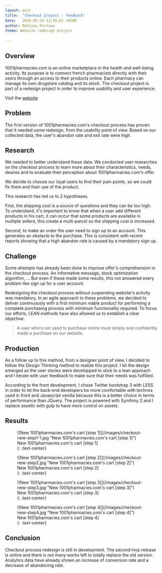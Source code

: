 ```yaml
---
layout: post
title:  "Checkout project - feedback"
date:   2016-05-24 13:45:01 +0200
author: Mathieu Fortune
theme: Website redesign project

---
```


## Overview


1001pharmacies.com is an online marketplace in the health and well-being activity.
Its purpose is to connect french pharmacists directly with their users through an access to their products online.
Each pharmacy can manage its own drugstore catalog and its stock.
The checkout project is part of a redesign project in order to improve usability and user experience.

Visit the [website](http://www.1001pharmacies.com/ "Visit 1001pharmacies.com website")

## Problem


The first version of 1001pharmacies.com's checkout process has proven that it needed some redesign, from the usability point of view. Based on our collected data, the user's abandon rate and exit rate were high.

## Research


We needed to better understand these data. We conducted user researches on the checkout process to learn more about their characteristics, needs, desires and to evaluate their perception about 1001pharmacies.com's offer.

We decide to choose our loyal users to find their pain points, so we could fix them and their use of the product.

This research has led us to 2 hypotheses.

First, the shipping cost is a source of questions and they can be too high.
To understand, it's important to know that when a user add different products in his cart, it can occur that some products are available in multiple sellers, this create a multi-parcel so the shipping cost is increased.

Second, to make an order the user need to sign up to an account. This generates an obstacle to the purchase.
This is consistent with recent reports showing that a high abandon rate is caused by a mandatory sign up.

## Challenge


Some attempts has already been done to improve offer's comprehension in the checkout process.
An informative message, stock optimization algorithm, ... But even if these made some results, this not answered every problem like sign up for a user account.

Redesigning the checkout process without suspending website's activity was mandatory.
In an agile approach to these problems, we decided to deliver continuously with a first minimum viable product for performing a complete purchasing process with minimum functionality required.
To focus our efforts, LEAN methods have also allowed us to establish a clear objective:
<blockquote>
A user who's not used to purchase online must simply and confidently made a purchase on our website.
</blockquote>

## Production


As a follow up to this method, from a designer point of view, I decided to follow the Design Thinking method to realize this project. I let the design emerged as the user stories were developped to stick to a lean approach and I iterate with user feedback to make sure that their needs was fulfilled.

According to the front development, I chose Twitter bootstrap 3 with LESS in order to let the back-end developers be more comfortable with technos used in front and Javascript vanilla because this is a better choice in terms of performance than JQuery. The project is powered with Symfony 2 and I replace assetic with gulp to have more control on assets.


## Results


<div class="large" markdown="1">

<figure markdown="1">
![New 1001pharmacies.com's cart [step 1]](/images/checkout-new-step1-1.jpg "New 1001pharmacies.com's cart [step 1]")
<figcaption>
  New 1001pharmacies.com's cart [step 1]
</figcaption>
{: .text-center}
</figure>

<figure markdown="1">
![New 1001pharmacies.com's cart [step 2]](/images/checkout-new-step2.jpg "New 1001pharmacies.com's cart [step 2]")
<figcaption>
New 1001pharmacies.com's cart [step 2]
</figcaption>
{: .text-center}
</figure>

<figure markdown="1">
![New 1001pharmacies.com's cart [step 3]](/images/checkout-new-step3.jpg "New 1001pharmacies.com's cart [step 3]")
<figcaption>
New 1001pharmacies.com's cart [step 3]
</figcaption>
{: .text-center}
</figure>

<figure markdown="1">
![New 1001pharmacies.com's cart [step 4]](/images/checkout-new-step4.jpg "New 1001pharmacies.com's cart [step 4]")
<figcaption>
New 1001pharmacies.com's cart [step 4]
</figcaption>
{: .text-center}
</figure>

</div>

## Conclusion

Checkout process redesign is still in development. The second mvp release is online and there is not many works left to totally replace the old version. Analytics data have already shown an increase of conversion rate and a decrease of abandoning rate.
